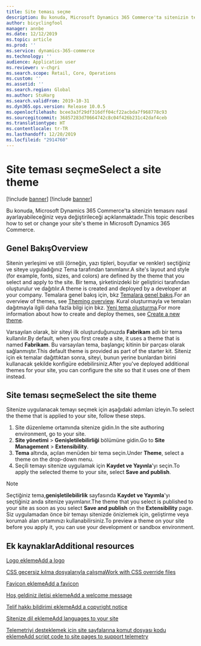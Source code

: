 ```yaml
---
title: Site teması seçme
description: Bu konuda, Microsoft Dynamics 365 Commerce'ta sitenizin temasını nasıl ayarlayabileceğiniz veya değiştirileceği açıklanmaktadır.
author: bicyclingfool
manager: annbe
ms.date: 12/12/2019
ms.topic: article
ms.prod: ''
ms.service: dynamics-365-commerce
ms.technology: ''
audience: Application user
ms.reviewer: v-chgri
ms.search.scope: Retail, Core, Operations
ms.custom: ''
ms.assetid: ''
ms.search.region: Global
ms.author: StuHarg
ms.search.validFrom: 2019-10-31
ms.dyn365.ops.version: Release 10.0.5
ms.openlocfilehash: bcee3a3f29df316dff04cf22acbda7f968778c93
ms.sourcegitcommit: 36857283d70664742c8c04f426b231c42daf4ceb
ms.translationtype: HT
ms.contentlocale: tr-TR
ms.lasthandoff: 12/20/2019
ms.locfileid: "2914760"
---
```

# <a name="select-a-site-theme"></a><span data-ttu-id="979c0-103">Site teması seçme</span><span class="sxs-lookup"><span data-stu-id="979c0-103">Select a site theme</span></span>

[!include [banner](includes/preview-banner.md)]
[!include [banner](includes/banner.md)]

<span data-ttu-id="979c0-104">Bu konuda, Microsoft Dynamics 365 Commerce'ta sitenizin temasını nasıl ayarlayabileceğiniz veya değiştirileceği açıklanmaktadır.</span><span class="sxs-lookup"><span data-stu-id="979c0-104">This topic describes how to set or change your site's theme in Microsoft Dynamics 365 Commerce.</span></span>

## <a name="overview"></a><span data-ttu-id="979c0-105">Genel Bakış</span><span class="sxs-lookup"><span data-stu-id="979c0-105">Overview</span></span>

<span data-ttu-id="979c0-106">Sitenin yerleşimi ve stili (örneğin, yazı tipleri, boyutlar ve renkler) seçtiğiniz ve siteye uyguladığınız Tema tarafından tanımlanır.</span><span class="sxs-lookup"><span data-stu-id="979c0-106">A site's layout and style (for example, fonts, sizes, and colors) are defined by the theme that you select and apply to the site.</span></span> <span data-ttu-id="979c0-107">Bir tema, şirketinizdeki bir geliştirici tarafından oluşturulur ve dağıtılır.</span><span class="sxs-lookup"><span data-stu-id="979c0-107">A theme is created and deployed by a developer at your company.</span></span> <span data-ttu-id="979c0-108">Temalara genel bakış için, bkz [Temalara genel bakış](http://).</span><span class="sxs-lookup"><span data-stu-id="979c0-108">For an overview of themes, see [Theming overview](http://).</span></span> <span data-ttu-id="979c0-109">Kural oluşturmayla ve temaları dağıtmayla ilgili daha fazla bilgi için bkz. [Yeni tema oluşturma](http://).</span><span class="sxs-lookup"><span data-stu-id="979c0-109">For more information about how to create and deploy themes, see [Create a new theme](http://).</span></span>

<span data-ttu-id="979c0-110">Varsayılan olarak, bir siteyi ilk oluşturduğunuzda **Fabrikam** adlı bir tema kullanılır.</span><span class="sxs-lookup"><span data-stu-id="979c0-110">By default, when you first create a site, it uses a theme that is named **Fabrikam**.</span></span> <span data-ttu-id="979c0-111">Bu varsayılan tema, başlangıç kitinin bir parçası olarak sağlanmıştır.</span><span class="sxs-lookup"><span data-stu-id="979c0-111">This default theme is provided as part of the starter kit.</span></span> <span data-ttu-id="979c0-112">Siteniz için ek temalar dağıttıktan sonra, siteyi, bunun yerine bunlardan birini kullanacak şekilde konfigüre edebilirsiniz.</span><span class="sxs-lookup"><span data-stu-id="979c0-112">After you've deployed additional themes for your site, you can configure the site so that it uses one of them instead.</span></span>

## <a name="select-the-site-theme"></a><span data-ttu-id="979c0-113">Site teması seçme</span><span class="sxs-lookup"><span data-stu-id="979c0-113">Select the site theme</span></span>

<span data-ttu-id="979c0-114">Sitenize uygulanacak temayı seçmek için aşağıdaki adımları izleyin.</span><span class="sxs-lookup"><span data-stu-id="979c0-114">To select the theme that is applied to your site, follow these steps.</span></span>

1. <span data-ttu-id="979c0-115">Site düzenleme ortamında sitenize gidin.</span><span class="sxs-lookup"><span data-stu-id="979c0-115">In the site authoring environment, go to your site.</span></span>
1. <span data-ttu-id="979c0-116">**Site yönetimi** \> **Genişletilebilirliği** bölümüne gidin.</span><span class="sxs-lookup"><span data-stu-id="979c0-116">Go to **Site Management** \> **Extensibility**.</span></span>
1. <span data-ttu-id="979c0-117">**Tema** altında, açılan menüden bir tema seçin.</span><span class="sxs-lookup"><span data-stu-id="979c0-117">Under **Theme**, select a theme on the drop-down menu.</span></span>
1. <span data-ttu-id="979c0-118">Seçili temayı sitenize uygulamak için **Kaydet ve Yayınla**'yı seçin.</span><span class="sxs-lookup"><span data-stu-id="979c0-118">To apply the selected theme to your site, select **Save and publish**.</span></span>

> [!NOTE]
> <span data-ttu-id="979c0-119">Seçtiğiniz tema,**genişletilebilirlik** sayfasında **Kaydet ve Yayımla**'yı seçtiğiniz anda sitenize yayımlanır.</span><span class="sxs-lookup"><span data-stu-id="979c0-119">The theme that you select is published to your site as soon as you select **Save and publish** on the **Extensibility** page.</span></span> <span data-ttu-id="979c0-120">Siz uygulamadan önce bir temayı sitenizde önizlemek için, geliştirme veya korumalı alan ortamınızı kullanabilirsiniz.</span><span class="sxs-lookup"><span data-stu-id="979c0-120">To preview a theme on your site before you apply it, you can use your development or sandbox environment.</span></span>

## <a name="additional-resources"></a><span data-ttu-id="979c0-121">Ek kaynaklar</span><span class="sxs-lookup"><span data-stu-id="979c0-121">Additional resources</span></span>

[<span data-ttu-id="979c0-122">Logo ekleme</span><span class="sxs-lookup"><span data-stu-id="979c0-122">Add a logo</span></span>](add-logo.md)

[<span data-ttu-id="979c0-123">CSS geçersiz kılma dosyalarıyla çalışma</span><span class="sxs-lookup"><span data-stu-id="979c0-123">Work with CSS override files</span></span>](css-override-files.md)

[<span data-ttu-id="979c0-124">Favicon ekleme</span><span class="sxs-lookup"><span data-stu-id="979c0-124">Add a favicon</span></span>](add-favicon.md)

[<span data-ttu-id="979c0-125">Hoş geldiniz iletisi ekleme</span><span class="sxs-lookup"><span data-stu-id="979c0-125">Add a welcome message</span></span>](add-welcome-message.md)

[<span data-ttu-id="979c0-126">Telif hakkı bildirimi ekleme</span><span class="sxs-lookup"><span data-stu-id="979c0-126">Add a copyright notice</span></span>](add-copyright-notice.md)

[<span data-ttu-id="979c0-127">Sitenize dil ekleme</span><span class="sxs-lookup"><span data-stu-id="979c0-127">Add languages to your site</span></span>](add-languages-to-site.md)

[<span data-ttu-id="979c0-128">Telemetriyi desteklemek için site sayfalarına komut dosyası kodu ekleme</span><span class="sxs-lookup"><span data-stu-id="979c0-128">Add script code to site pages to support telemetry</span></span>](add-telemetry.md)
